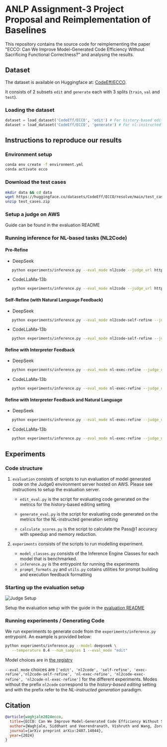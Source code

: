 # ANLP Assignment-3 Project Proposal and Reimplementation of Baselines 

This repository contains the source code for reimplementing the paper "ECCO: Can We Improve Model-Generated Code Efficiency Without Sacrificing Functional Correctness?" and analysing the results.

## Dataset
The dataset is available on Huggingface at: [CodeEff/ECCO](https://huggingface.co/datasets/CodeEff/ECCO).

It consists of 2 subsets `edit` and `generate` each with 3 splits (`train`, `val` and `test`).

### Loading the dataset 
```python
dataset = load_dataset('CodeEff/ECCO', 'edit') # For history-based editing setting
dataset = load_dataset('CodeEff/ECCO', 'generate') # For nl-instructed generation setting
```


## Instructions to reproduce our results
### Environment setup
```bash 
conda env create -f environment.yml
conda activate ecco
```
### Download the test cases 
```sh
mkdir data && cd data
wget https://huggingface.co/datasets/CodeEff/ECCO/resolve/main/test_cases.zip
unzip test_cases.zip
```
### Setup a judge on AWS
   Guide can be found in the evaluation README

### Running inference for NL-based tasks (NL2Code)

#### Pre-Refine 

* DeepSeek
```sh
   python experiments/inference.py --eval_mode nl2code --judge_url http://<PUBLIC_URL>:2358 --model deepseek
```
* CodeLLaMa-13b
```sh
   python experiments/inference.py --eval_mode nl2code --judge_url http://<PUBLIC_URL>:2358 --model codellama_13b --num_gpus 2
```
#### Self-Refine (with Natural Language Feedback)

* DeepSeek
```sh
   python experiments/inference.py --eval_mode nl2code-self-refine --judge_url http://<PUBLIC_URL>:2358 --model deepseek
```
* CodeLLaMa-13b
```sh
   python experiments/inference.py --eval_mode nl2code-self-refine --judge_url http://<PUBLIC_URL>:2358 --model codellama_13b --num_gpus 2
```
#### Refine with Interpreter Feedback

* DeepSeek
```sh
   python experiments/inference.py --eval_mode nl-exec-refine --judge_url http://<PUBLIC_URL>:2358 --model deepseek
```
* CodeLLaMa-13b
```sh
   python experiments/inference.py --eval_mode nl-exec-refine --judge_url http://<PUBLIC_URL>:2358 --model codellama_13b --num_gpus 2
```
#### Refine with Interpreter Feedback and Natural Language

* DeepSeek
```sh
   python experiments/inference.py --eval_mode nl-exec-refine --judge_url http://<PUBLIC_URL>:2358 --model deepseek
```
* CodeLLaMa-13b
```sh
   python experiments/inference.py --eval_mode nl-exec-refine --judge_url http://<PUBLIC_URL>:2358 --model codellama_13b --num_gpus 2
```


## Experiments



### Code structure 
1. `evaluation` consists of scripts to run evaluation of model generated code on the Judge0 environment server hosted on AWS. Please see instructions to setup the evaluation server.
   - `edit_eval.py` is the script for evaluating code generated on the metrics for the history-based editing setting
   - `generate_eval.py` is the script for evaluating code generated on the metrics for the NL-instructed generation setting

   - `calculate_scores.py` is the script to calculate the Pass@1 accuracy with speedup and memory reduction.
   
2. `experiments` consists of the scripts to run modelling experiment. 
   - `model_classes.py` consists of the Inference Engine Classes for each model that is benchmarked.
   - `inference.py` is the entrypoint for running the experiments
   - `prompt_formats.py` and `utils.py` cotains utilities for prompt building and execution feedback formatting

### Starting up the evaluation setup 

![Judge Setup](https://github.com/user-attachments/assets/b3875151-336d-446f-961f-352e0d34ed6a)

Setup the evaluation setup with the guide in the [evaluation README](./evaluation/README.md)

### Running experiments / Generating Code
We run experiments to generate code from the `experiments/inference.py` entrypoint. An example is provided below:
```sh
python experiments/inference.py --model deepseek \
   --temperature 0.4 --num_samples 1 --eval_mode "edit" 
```

Model choices are in [the registry](https://github.com/CodeEff/ECCO/blob/80df5bb9c3145b8d673732fa13c50d9259e5d079/experiments/inference.py#L23)

`--eval_mode` choices are `['edit', 'nl2code', 'self-refine', 'exec-refine','nl2code-self-refine', 'nl-exec-refine', 'nl2code-exec-refine', 'nl2code-nl-exec-refine']` for the different experiments. Modes without the prefix `nl2code` correspond to the *history-based editing* setting and with the prefix refer to the *NL-instructed generation* paradigm.

## Citation 
```bib
@article{waghjale2024ecco,
  title={ECCO: Can We Improve Model-Generated Code Efficiency Without Sacrificing Functional Correctness?},
  author={Waghjale, Siddhant and Veerendranath, Vishruth and Wang, Zora Zhiruo and Fried, Daniel},
  journal={arXiv preprint arXiv:2407.14044},
  year={2024}
}
```